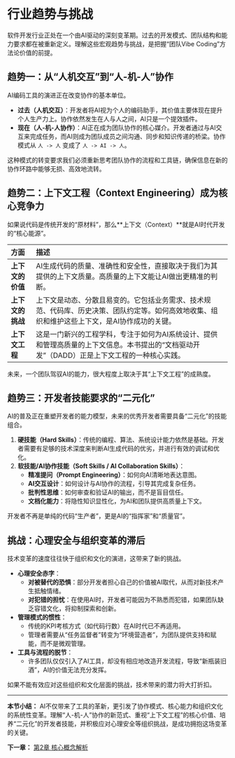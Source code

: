 # 行业趋势与挑战

软件开发行业正处在一个由AI驱动的深刻变革期。过去的开发模式、团队结构和能力要求都在被重新定义。理解这些宏观趋势与挑战，是把握“团队Vibe Coding”方法论价值的前提。

## 趋势一：从“人机交互”到“人-机-人”协作

AI编码工具的演进正在改变协作的基本单位。

- **过去（人机交互）**：开发者将AI视为个人的编码助手，其价值主要体现在提升个人生产力上。协作依然发生在人与人之间，AI只是一个提效插件。
- **现在（人-机-人协作）**：AI正在成为团队协作的核心媒介。开发者通过与AI交互来完成任务，而AI则成为团队成员之间沟通、同步和知识传递的桥梁。协作模式从 `人 -> 人` 变成了 `人 -> AI -> 人`。

这种模式的转变要求我们必须重新思考团队协作的流程和工具链，确保信息在新的协作环路中能够无损、高效地流转。

## 趋势二：上下文工程（Context Engineering）成为核心竞争力

如果说代码是传统开发的“原材料”，那么**上下文（Context）**就是AI时代开发的“核心能源”。

| 方面 | 描述 |
| :--- | :--- |
| **上下文的价值** | AI生成代码的质量、准确性和安全性，直接取决于我们为其提供的上下文质量。高质量的上下文能让AI做出更精准的判断。 |
| **上下文的挑战** | 上下文是动态、分散且易变的。它包括业务需求、技术规范、代码库、历史决策、团队约定等。如何高效地收集、组织和维护这些上下文，是AI协作成功的关键。 |
| **上下文工程** | 这是一门新兴的工程学科，专注于如何为AI系统设计、提供和管理高质量的上下文信息。本书提出的“文档驱动开发”（DADD）正是上下文工程的一种核心实践。 |

未来，一个团队驾驭AI的能力，很大程度上取决于其“上下文工程”的成熟度。

## 趋势三：开发者技能要求的“二元化”

AI的普及正在重塑开发者的能力模型，未来的优秀开发者需要具备“二元化”的技能组合。

1.  **硬技能（Hard Skills）**：传统的编程、算法、系统设计能力依然是基础。开发者需要有足够的技术深度来判断AI生成代码的优劣，并进行有效的调试和优化。
2.  **软技能/AI协作技能（Soft Skills / AI Collaboration Skills）**：
    - **精准提问（Prompt Engineering）**：如何向AI清晰地表达意图。
    - **AI交互设计**：如何设计与AI协作的流程，引导其完成复杂任务。
    - **批判性思维**：如何审查和验证AI的输出，而不是盲目信任。
    - **文档化能力**：将隐性知识显性化，为AI和团队提供高质量上下文。

开发者不再是单纯的代码“生产者”，更是AI的“指挥家”和“质量官”。

## 挑战：心理安全与组织变革的滞后

技术变革的速度往往快于组织和文化的演进，这带来了新的挑战。

- **心理安全赤字**：
  - **对被替代的恐惧**：部分开发者担心自己的价值被AI取代，从而对新技术产生抵触情绪。
  - **对犯错的担忧**：在使用AI时，开发者可能因为不熟悉而犯错，如果团队缺乏容错文化，将抑制探索和创新。
- **管理模式的惯性**：
  - 传统的KPI考核方式（如代码行数）在AI时代已不再适用。
  - 管理者需要从“任务监督者”转变为“环境营造者”，为团队提供支持和赋能，而不是微观管理。
- **工具与流程的脱节**：
  - 许多团队仅仅引入了AI工具，却没有相应地改造开发流程，导致“新瓶装旧酒”，AI的价值无法充分发挥。

如果不能有效应对这些组织和文化层面的挑战，技术带来的潜力将大打折扣。

---

**本节小结：** AI不仅带来了工具的革新，更引发了协作模式、核心能力和组织文化的系统性变革。理解“人-机-人”协作的新范式、重视“上下文工程”的核心价值、培养“二元化”的开发者技能，并积极应对心理安全等组织挑战，是成功拥抱这场变革的关键。

**下一章：** [第2章 核心概念解析](part1/chapter2.md)